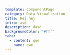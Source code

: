 ```yaml
---
template: ComponentPage
category: Data Visualization
title: Hej hej
intro: asd
description: dasd
backgroundColor: '#fff'
tabs:
  - content: qwe
    name: qwe
---
```


